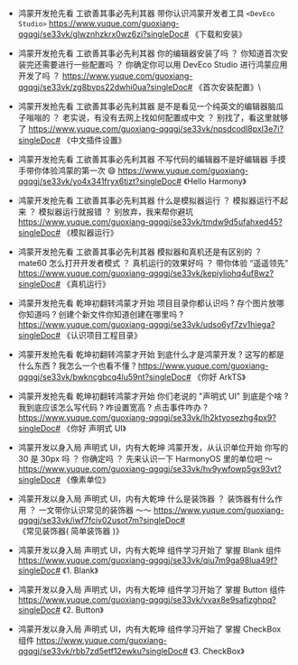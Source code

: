- 鸿蒙开发抢先看
  工欲善其事必先利其器
  带你认识鸿蒙开发者工具 `<DevEco Studio>`
  https://www.yuque.com/guoxiang-qgqgj/se33vk/glwznhzkrx0wz6zi?singleDoc# 《下载和安装》

- 鸿蒙开发抢先看
  工欲善其事必先利其器
  你的编辑器安装了吗 ？
  你知道首次安装完还需要进行一些配置吗 ？
  你确定你可以用 DevEco Studio 进行鸿蒙应用开发了吗 ？
  https://www.yuque.com/guoxiang-qgqgj/se33vk/zg8bvps22dwhi0ua?singleDoc# 《首次安装配置》\

- 鸿蒙开发抢先看
  工欲善其事必先利其器
  是不是看见一个纯英文的编辑器脑瓜子嗡嗡的 ？
  老实说，有没有去网上找如何配置成中文 ？
  别找了，看这里就够了
  https://www.yuque.com/guoxiang-qgqgj/se33vk/npsdcodl8pxl3e7i?singleDoc# 《中文插件设置》

- 鸿蒙开发抢先看
  工欲善其事必先利其器
  不写代码的编辑器不是好编辑器
  手摸手带你体验鸿蒙的第一次 😄
  https://www.yuque.com/guoxiang-qgqgj/se33vk/yo4x341fryx6tizt?singleDoc# 《Hello Harmony》

- 鸿蒙开发抢先看
  工欲善其事必先利其器
  什么是模拟器运行 ？
  模拟器运行不起来 ？
  模拟器运行就报错 ？
  别放弃，我来帮你避坑
  https://www.yuque.com/guoxiang-qgqgj/se33vk/tmdw9d5ufahxed45?singleDoc# 《模拟器运行》

- 鸿蒙开发抢先看
  工欲善其事必先利其器
  模拟器和真机还是有区别的 ？
  mate60 怎么打开开发者模式 ？
  真机运行的效果好吗 ？
  带你体验 “遥遥领先”
  https://www.yuque.com/guoxiang-qgqgj/se33vk/kepiyliohq4uf8wz?singleDoc# 《真机运行》

- 鸿蒙开发抢先看
  乾坤初翻转鸿蒙才开始
  项目目录你都认识吗 ?
  存个图片放哪你知道吗 ?
  创建个新文件你知道创建在哪里吗 ?
  https://www.yuque.com/guoxiang-qgqgj/se33vk/udso6yf7zv1hiega?singleDoc# 《认识项目工程目录》

- 鸿蒙开发抢先看
  乾坤初翻转鸿蒙才开始
  到底什么才是鸿蒙开发 ?
  这写的都是什么东西 ?
  我怎么一个也看不懂 ?
  https://www.yuque.com/guoxiang-qgqgj/se33vk/bwkncgbcq4lu59nt?singleDoc# 《你好 ArkTS》

- 鸿蒙开发抢先看
  乾坤初翻转鸿蒙才开始
  你们老说的 "声明式 UI" 到底是个啥 ?
  我到底应该怎么写代码 ?
  咋设置宽高 ? 点击事件咋办 ?
  https://www.yuque.com/guoxiang-qgqgj/se33vk/lh2ktyosezhg4px9?singleDoc# 《你好 声明式 UI》

- 鸿蒙开发以身入局
  声明式 UI，内有大乾坤
  鸿蒙开发，从认识单位开始
  你写的 30 是 30px 吗 ？
  你确定吗 ？
  先来认识一下 HarmonyOS 里的单位吧 ～
  https://www.yuque.com/guoxiang-qgqgj/se33vk/hv9ywfowp5gx93vt?singleDoc# 《像素单位》

- 鸿蒙开发以身入局
  声明式 UI，内有大乾坤
  什么是装饰器 ？
  装饰器有什么作用 ？
  一文带你认识常见的装饰器 ～～
  https://www.yuque.com/guoxiang-qgqgj/se33vk/iwf7fciv02usot7m?singleDoc# 《常见装饰器( 简单装饰器 )》

- 鸿蒙开发以身入局
  声明式 UI，内有大乾坤
  组件学习开始了
  掌握 Blank 组件
  https://www.yuque.com/guoxiang-qgqgj/se33vk/qiu7m9ga98lua49f?singleDoc# 《1. Blank》

- 鸿蒙开发以身入局
  声明式 UI，内有大乾坤
  组件学习开始了
  掌握 Button 组件
  https://www.yuque.com/guoxiang-qgqgj/se33vk/vvax8e9safizghpq?singleDoc# 《2. Button》

- 鸿蒙开发以身入局
  声明式 UI，内有大乾坤
  组件学习开始了
  掌握 CheckBox 组件
  https://www.yuque.com/guoxiang-qgqgj/se33vk/rbb7zd5etf12ewku?singleDoc# 《3. CheckBox》
